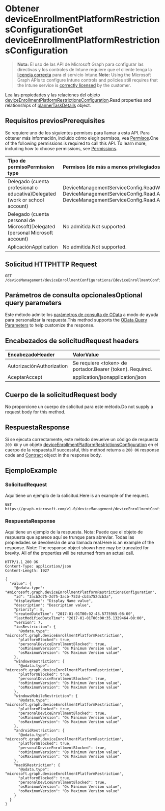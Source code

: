# <a name="get-deviceenrollmentplatformrestrictionsconfiguration"></a><span data-ttu-id="f96d4-101">Obtener deviceEnrollmentPlatformRestrictionsConfiguration</span><span class="sxs-lookup"><span data-stu-id="f96d4-101">Get deviceEnrollmentPlatformRestrictionsConfiguration</span></span>

> <span data-ttu-id="f96d4-102">**Nota:** El uso de las API de Microsoft Graph para configurar las directivas y los controles de Intune requiere que el cliente tenga la [licencia correcta](https://go.microsoft.com/fwlink/?linkid=839381) para el servicio Intune.</span><span class="sxs-lookup"><span data-stu-id="f96d4-102">**Note:** Using the Microsoft Graph APIs to configure Intune controls and policies still requires that the Intune service is [correctly licensed](https://go.microsoft.com/fwlink/?linkid=839381) by the customer.</span></span>

<span data-ttu-id="f96d4-103">Lea las propiedades y las relaciones del objeto [deviceEnrollmentPlatformRestrictionsConfiguration](../resources/intune_onboarding_deviceenrollmentplatformrestrictionsconfiguration.md).</span><span class="sxs-lookup"><span data-stu-id="f96d4-103">Read properties and relationships of [plannerTaskDetails](../resources/intune_onboarding_deviceenrollmentplatformrestrictionsconfiguration.md) object.</span></span>
## <a name="prerequisites"></a><span data-ttu-id="f96d4-104">Requisitos previos</span><span class="sxs-lookup"><span data-stu-id="f96d4-104">Prerequisites</span></span>
<span data-ttu-id="f96d4-p101">Se requiere uno de los siguientes permisos para llamar a esta API. Para obtener más información, incluido cómo elegir permisos, vea [Permisos](../../../concepts/permissions_reference.md).</span><span class="sxs-lookup"><span data-stu-id="f96d4-p101">One of the following permissions is required to call this API. To learn more, including how to choose permissions, see [Permissions](../../../concepts/permissions_reference.md).</span></span>

|<span data-ttu-id="f96d4-107">Tipo de permiso</span><span class="sxs-lookup"><span data-stu-id="f96d4-107">Permission type</span></span>|<span data-ttu-id="f96d4-108">Permisos (de más a menos privilegiados)</span><span class="sxs-lookup"><span data-stu-id="f96d4-108">Permissions (from least to most privileged)</span></span>|
|:---|:---|
|<span data-ttu-id="f96d4-109">Delegado (cuenta profesional o educativa)</span><span class="sxs-lookup"><span data-stu-id="f96d4-109">Delegated (work or school account)</span></span>|<span data-ttu-id="f96d4-110">DeviceManagementServiceConfig.ReadWrite.All, DeviceManagementServiceConfig.Read.All</span><span class="sxs-lookup"><span data-stu-id="f96d4-110">DeviceManagementServiceConfig.ReadWrite.All, DeviceManagementServiceConfig.Read.All</span></span>|
|<span data-ttu-id="f96d4-111">Delegado (cuenta personal de Microsoft)</span><span class="sxs-lookup"><span data-stu-id="f96d4-111">Delegated (personal Microsoft account)</span></span>|<span data-ttu-id="f96d4-112">No admitida.</span><span class="sxs-lookup"><span data-stu-id="f96d4-112">Not supported.</span></span>|
|<span data-ttu-id="f96d4-113">Aplicación</span><span class="sxs-lookup"><span data-stu-id="f96d4-113">Application</span></span>|<span data-ttu-id="f96d4-114">No admitida.</span><span class="sxs-lookup"><span data-stu-id="f96d4-114">Not supported.</span></span>|

## <a name="http-request"></a><span data-ttu-id="f96d4-115">Solicitud HTTP</span><span class="sxs-lookup"><span data-stu-id="f96d4-115">HTTP Request</span></span>
<!-- {
  "blockType": "ignored"
}
-->
``` http
GET /deviceManagement/deviceEnrollmentConfigurations/{deviceEnrollmentConfigurationId}
```

## <a name="optional-query-parameters"></a><span data-ttu-id="f96d4-116">Parámetros de consulta opcionales</span><span class="sxs-lookup"><span data-stu-id="f96d4-116">Optional query parameters</span></span>
<span data-ttu-id="f96d4-117">Este método admite los [parámetros de consulta de OData](https://developer.microsoft.com/es-ES/graph/docs/overview/query_parameters) a modo de ayuda para personalizar la respuesta.</span><span class="sxs-lookup"><span data-stu-id="f96d4-117">This method supports the [OData Query Parameters](https://developer.microsoft.com/es-ES/graph/docs/overview/query_parameters) to help customize the response.</span></span>
## <a name="request-headers"></a><span data-ttu-id="f96d4-118">Encabezados de solicitud</span><span class="sxs-lookup"><span data-stu-id="f96d4-118">Request headers</span></span>
|<span data-ttu-id="f96d4-119">Encabezado</span><span class="sxs-lookup"><span data-stu-id="f96d4-119">Header</span></span>|<span data-ttu-id="f96d4-120">Valor</span><span class="sxs-lookup"><span data-stu-id="f96d4-120">Value</span></span>|
|:---|:---|
|<span data-ttu-id="f96d4-121">Autorización</span><span class="sxs-lookup"><span data-stu-id="f96d4-121">Authorization</span></span>|<span data-ttu-id="f96d4-122">Se requiere &lt;token&gt; de portador.</span><span class="sxs-lookup"><span data-stu-id="f96d4-122">Bearer {token}. Required.</span></span>|
|<span data-ttu-id="f96d4-123">Aceptar</span><span class="sxs-lookup"><span data-stu-id="f96d4-123">Accept</span></span>|<span data-ttu-id="f96d4-124">application/json</span><span class="sxs-lookup"><span data-stu-id="f96d4-124">application/json</span></span>|

## <a name="request-body"></a><span data-ttu-id="f96d4-125">Cuerpo de la solicitud</span><span class="sxs-lookup"><span data-stu-id="f96d4-125">Request body</span></span>
<span data-ttu-id="f96d4-126">No proporcione un cuerpo de solicitud para este método.</span><span class="sxs-lookup"><span data-stu-id="f96d4-126">Do not supply a request body for this method.</span></span>

## <a name="response"></a><span data-ttu-id="f96d4-127">Respuesta</span><span class="sxs-lookup"><span data-stu-id="f96d4-127">Response</span></span>
<span data-ttu-id="f96d4-128">Si se ejecuta correctamente, este método devuelve un código de respuesta `200 OK` y un objeto [deviceEnrollmentPlatformRestrictionsConfiguration](../resources/intune_onboarding_deviceenrollmentplatformrestrictionsconfiguration.md) en el cuerpo de la respuesta.</span><span class="sxs-lookup"><span data-stu-id="f96d4-128">If successful, this method returns a `200 OK` response code and [Contract](../resources/intune_onboarding_deviceenrollmentplatformrestrictionsconfiguration.md) object in the response body.</span></span>

## <a name="example"></a><span data-ttu-id="f96d4-129">Ejemplo</span><span class="sxs-lookup"><span data-stu-id="f96d4-129">Example</span></span>
### <a name="request"></a><span data-ttu-id="f96d4-130">Solicitud</span><span class="sxs-lookup"><span data-stu-id="f96d4-130">Request</span></span>
<span data-ttu-id="f96d4-131">Aquí tiene un ejemplo de la solicitud.</span><span class="sxs-lookup"><span data-stu-id="f96d4-131">Here is an example of the request.</span></span>
``` http
GET https://graph.microsoft.com/v1.0/deviceManagement/deviceEnrollmentConfigurations/{deviceEnrollmentConfigurationId}
```

### <a name="response"></a><span data-ttu-id="f96d4-132">Respuesta</span><span class="sxs-lookup"><span data-stu-id="f96d4-132">Response</span></span>
<span data-ttu-id="f96d4-p102">Aquí tiene un ejemplo de la respuesta. Nota: Puede que el objeto de respuesta que aparece aquí se trunque para abreviar. Todas las propiedades se devolverán de una llamada real.</span><span class="sxs-lookup"><span data-stu-id="f96d4-p102">Here is an example of the response. Note: The response object shown here may be truncated for brevity. All of the properties will be returned from an actual call.</span></span>
``` http
HTTP/1.1 200 OK
Content-Type: application/json
Content-Length: 1927

{
  "value": {
    "@odata.type": "#microsoft.graph.deviceEnrollmentPlatformRestrictionsConfiguration",
    "id": "3acb2d75-2d75-3acb-752d-cb3a752dcb3a",
    "displayName": "Display Name value",
    "description": "Description value",
    "priority": 8,
    "createdDateTime": "2017-01-01T00:02:43.5775965-08:00",
    "lastModifiedDateTime": "2017-01-01T00:00:35.1329464-08:00",
    "version": 7,
    "iosRestriction": {
      "@odata.type": "microsoft.graph.deviceEnrollmentPlatformRestriction",
      "platformBlocked": true,
      "personalDeviceEnrollmentBlocked": true,
      "osMinimumVersion": "Os Minimum Version value",
      "osMaximumVersion": "Os Maximum Version value"
    },
    "windowsRestriction": {
      "@odata.type": "microsoft.graph.deviceEnrollmentPlatformRestriction",
      "platformBlocked": true,
      "personalDeviceEnrollmentBlocked": true,
      "osMinimumVersion": "Os Minimum Version value",
      "osMaximumVersion": "Os Maximum Version value"
    },
    "windowsMobileRestriction": {
      "@odata.type": "microsoft.graph.deviceEnrollmentPlatformRestriction",
      "platformBlocked": true,
      "personalDeviceEnrollmentBlocked": true,
      "osMinimumVersion": "Os Minimum Version value",
      "osMaximumVersion": "Os Maximum Version value"
    },
    "androidRestriction": {
      "@odata.type": "microsoft.graph.deviceEnrollmentPlatformRestriction",
      "platformBlocked": true,
      "personalDeviceEnrollmentBlocked": true,
      "osMinimumVersion": "Os Minimum Version value",
      "osMaximumVersion": "Os Maximum Version value"
    },
    "macOSRestriction": {
      "@odata.type": "microsoft.graph.deviceEnrollmentPlatformRestriction",
      "platformBlocked": true,
      "personalDeviceEnrollmentBlocked": true,
      "osMinimumVersion": "Os Minimum Version value",
      "osMaximumVersion": "Os Maximum Version value"
    }
  }
}
```



